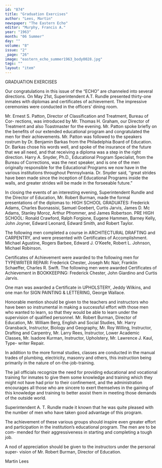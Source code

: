 ```yaml
---
id: "874"
title: "Graduation Exercises"
author: "Lees, Martin"
newspaper: "The Eastern Echo"
editor: "Murphy, Francis A."
year: "1963"
month: "06 Summer"
day: ""
volume: "8"
issue: "2"
_page: "26"
image: "eastern_echo_summer1963_body0028.jpg"
tags: ""
layout: "item"
---
```

GRADUATION
EXERCISES

Our congratulations in this issue of the “ECHO” are channeled into several
directions. On May 21st, Superintendent A.T. Rundle presented thirty-one inmates
with diplomas and certificates of achievement. The impressive ceremonies were
conducted in the officers’ dining room.

Mr. Ernest S. Patton, Director of Classification and Treatment, Bureau of Cor-
rections, was introduced by Mr. Thomas H. Graham, our Director of Treatment and
also Toastmaster for the evening. Mr. Patton spoke briefly on the benefits of our
extended educational program and congratulated the men for their achievements.
Mr. Patton was followed to the speakers rostrum by Dr. Benjamin Barkas from the
Philadelphia Board of Education. Dr. Barkas chose his words well, and spoke of
the insurance of the future that we all need, and that receiving a diploma was a step
in the right direction. Harry A. Snyder, Ph.D., Educational Program Specialist,
from the Bureau of Corrections, was the next speaker, and is one of the men
originally responsible for the Educational Programs we now have in the various
institutions throughout Pennsylvania. Dr. Snyder said, ‘‘great strides have been
made since the inception of Educational Programs inside the walls, and greater
strides will be made in the forseeable future.”

In closing the events of an interesting evening, Superintendent Rundle and the
Director of Education, Mr. Robert Burman, made the formal presentations of the
diplomas to:
HIGH SCHOOL GRADUATES: Frederick Adams, Charles Buonassisi, Samuel
Goebert, Curtis Jarvis, James D. Mc Adams, Stanley Moroz, Arthur Pfrommer, and
James Robertson. PRE HIGH SCHOOL: Ronald Crawford, Ralph Forgione,
Eugene Hammen, Barney Kelly, John Joyner, Edward Leonard, Edward Smith, and
Robert Taylor.

The following men completed a course in ARCHITECTURAL DRAFTING and
CARPENTRY, and were presented with Certificates of Accomplishment.
Michael Agustine, Rogers Barbee, Edward J. O’Keefe, Robert L. Johnson, Michael
Robinson.

Certificates of Achievement were awarded to the following men for TYPEWRITER
REPAIR: Frederick Chester, Joseph Mc Nair, Franklin Schaeffer, Charles R. Swift.
The following men were awarded Certificates of Achievement in BOOKKEEPING:
Frederick Chester, John Giardino and Curtis Jarvis.

One man was awarded a Certificate in UPHOLSTERY, Jeddy Wilkins, and one
man for SIGN PAINTING & LETTERING, George Wallace.

Honorable mention should be given to the teachers and instructors who have been
so instrumental in making a successful effort with those men who wanted to learn,
so that they would be able to learn under the supervision of qualified personnel.
Mr. Robert Burman, Director of Education, Mr. William Berg, English and Social
Studies, Mr. Harry Gransback, Instructor, Biology and Geography, Mr. Roy Willing,
Instructor, Drafting and Carpentry, Mr. Larry Rees, Instructor, Lower Academic
Classes, Mr. Isadore Kurman, Instructor, Upholstery, Mr. Lawrence J. Kaul, Type-
writer Repair.

In addition to the more formal studies, classes are conducted in the manual
trades of plumbing, electricity, masonry and others, this instruction being primarily
in the nature of on-the-job-training.

The jail officials recognize the need for providing educational and vocational
training for inmates to give them some knowledge and training which they might
not have had prior to their confinement, and the administration encourages all those
who are sincere to exert themselves in the gaining of this knowledge and training
to better assist them in meeting those demands of the outside world.

Superintendent A. T. Rundle made it known that he was quite pleased with the
number of men who have taken good advantage of this program.

The achievement of these various groups should inspire even greater effort and
participation in the institution’s educational program. The men are to be com-
mended for their aggressiveness in starting and completing a tough job.

A nod of appreciation should be given to the instructors under the personal super-
vision of Mr. Robert Burman, Director of Education.

Martin Lees
